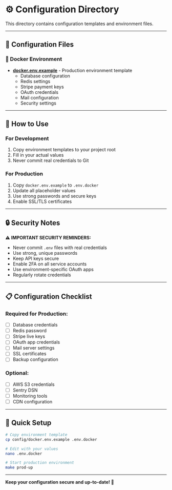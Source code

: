 # ⚙️ Configuration Directory

This directory contains configuration templates and environment files.

---

## 📄 Configuration Files

### 🐳 Docker Environment
- **[docker.env.example](docker.env.example)** - Production environment template
  - Database configuration
  - Redis settings
  - Stripe payment keys
  - OAuth credentials
  - Mail configuration
  - Security settings

---

## 🔧 How to Use

### For Development
1. Copy environment templates to your project root
2. Fill in your actual values
3. Never commit real credentials to Git

### For Production
1. Copy `docker.env.example` to `.env.docker`
2. Update all placeholder values
3. Use strong passwords and secure keys
4. Enable SSL/TLS certificates

---

## 🔒 Security Notes

⚠️ **IMPORTANT SECURITY REMINDERS:**

- Never commit `.env` files with real credentials
- Use strong, unique passwords
- Keep API keys secure
- Enable 2FA on all service accounts
- Use environment-specific OAuth apps
- Regularly rotate credentials

---

## 📋 Configuration Checklist

### Required for Production:
- [ ] Database credentials
- [ ] Redis password
- [ ] Stripe live keys
- [ ] OAuth app credentials
- [ ] Mail server settings
- [ ] SSL certificates
- [ ] Backup configuration

### Optional:
- [ ] AWS S3 credentials
- [ ] Sentry DSN
- [ ] Monitoring tools
- [ ] CDN configuration

---

## 🚀 Quick Setup

```bash
# Copy environment template
cp config/docker.env.example .env.docker

# Edit with your values
nano .env.docker

# Start production environment
make prod-up
```

---

**Keep your configuration secure and up-to-date! 🔐**
